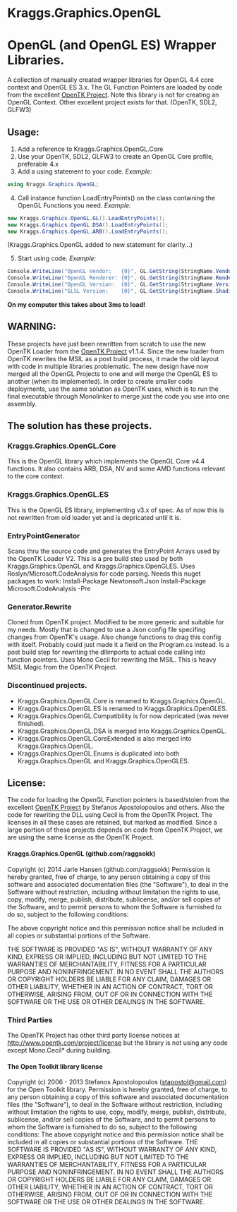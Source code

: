 Kraggs.Graphics.OpenGL
======================

# OpenGL (and OpenGL ES) Wrapper Libraries.

A collection of manually created wrapper libraries for OpenGL 4.4 core context and OpenGL ES 3.x.
The GL Function Pointers are loaded by code from the excellent [OpenTK Project](http://www.opentk.com).
Note this library is not for creating an OpenGL Context. Other excellent project exists for that. (OpenTK, SDL2, GLFW3)

## Usage:
1. Add a reference to Kraggs.Graphics.OpenGL.Core
2. Use your OpenTK, SDL2, GLFW3 to create an OpenGL Core profile, preferable 4.x
3. Add a using statement to your code.
	*Example:*
	
```csharp
using Kraggs.Graphics.OpenGL;
```

4. Call instance function LoadEntryPoints() on the class containing the OpenGL Functions you need.
	*Example:*
	
```csharp	
new Kraggs.Graphics.OpenGL.GL().LoadEntryPoints();
new Kraggs.Graphics.OpenGL.DSA().LoadEntryPoints();
new Kraggs.Graphics.OpenGL.ARB().LoadEntryPoints();
```		
(Kraggs.Graphics.OpenGL added to new statement for clarity...)

5. Start using code.
	*Example:*
	
```csharp
Console.WriteLine("OpenGL Vendor:   {0}", GL.GetString(StringName.Vendor));
Console.WriteLine("OpenGL Renderer: {0}", GL.GetString(StringName.Renderer));
Console.WriteLine("OpenGL Version:  {0}", GL.GetString(StringName.Version));
Console.WriteLine("GLSL Version:    {0}", GL.GetString(StringName.ShadingLanguageVersion));
```
	

**On my computer this takes about 3ms to load!**
	
		
## WARNING:
These projects have just been rewritten from scratch to use the new OpenTK Loader from the [OpenTK Project](http://www.opentk.com) v1.1.4.
Since the new loader from OpenTK rewrites the MSIL as a post build process, it made the old layout with code in multiple libraries problematic.
The new design have now merged all the OpenGL Projects to one and will merge the OpenGL ES to another (when its implemented).
In order to create smaller code deployments, use the same solution as OpenTK uses, which is to run the final executable through Monolinker to merge just the code you use into one assembly.

## The solution has these projects.

### Kraggs.Graphics.OpenGL.Core
This is the OpenGL library which implements the OpenGL Core v4.4 functions. It also contains ARB, DSA, NV and some AMD functions relevant to the core context.

### Kraggs.Graphics.OpenGL.ES
This is the OpenGL ES library, implementing v3.x of spec.
As of now this is not rewritten from old loader yet and is depricated until it is.

### EntryPointGenerator
Scans thru the source code and generates the EntryPoint Arrays used by the OpenTK Loader V2.
This is a pre build step used by both Kraggs.Graphics.OpenGL and Kraggs.Graphics.OpenGLES.
Uses Roslyn/Microsoft.CodeAnalysis for code parsing.
Needs this nuget packages to work:
Install-Package Newtonsoft.Json
Install-Package Microsoft.CodeAnalysis -Pre


### Generator.Rewrite
Cloned from OpenTK project. Modified to be more generic and suitable for my needs.
Mostly that is changed to use a Json config file specifing changes from OpenTK's usage. 
Also change functions to drag this config with itself. Probably could just made it a field on the Program.cs instead.
Is a post build step for rewriting the dllimports to actual code calling into function pointers.
Uses Mono Cecil for rewriting the MSIL.
This is heavy MSIL Magic from the OpenTK Project.

### Discontinued projects.
* Kraggs.Graphics.OpenGL.Core is renamed to Kraggs.Graphics.OpenGL. 
* Kraggs.Graphics.OpenGL.ES is renamed to Kraggs.Graphics.OpenGLES.
* Kraggs.Graphics.OpenGL.Compatibility is for now depricated (was never finished).
* Kraggs.Graphics.OpenGL.DSA is merged into Kraggs.Graphics.OpenGL.
* Kraggs.Graphics.OpenGL.CoreExtended is also merged into Kraggs.Graphics.OpenGL.
* Kraggs.Graphics.OpenGL.Enums is duplicated into both Kraggs.Graphics.OpenGL and Kraggs.Graphics.OpenGLES.

## License: 

The code for loading the OpenGL Function pointers is based/stolen from the excellent [OpenTK Project](http://www.opentk.com) by Stefanos Apostolopoulos and others.
Also the code for rewriting the DLL using Cecil is from the OpenTK Project. The licenses in all these cases are retained, but marked as modified.
Since a large portion of these projects depends on code from OpenTK Project, we are using the same license as the OpenTK Project.

#### Kraggs.Graphics.OpenGL (github.com/raggsokk)

 Copyright (c) 2014 Jarle Hansen (github.com/raggsokk)
 Permission is hereby granted, free of charge, to any person obtaining a copy
 of this software and associated documentation files (the "Software"), to deal
 in the Software without restriction, including without limitation the rights
 to use, copy, modify, merge, publish, distribute, sublicense, and/or sell
 copies of the Software, and to permit persons to whom the Software is
 furnished to do so, subject to the following conditions:
 
 The above copyright notice and this permission notice shall be included in
 all copies or substantial portions of the Software.
 
 THE SOFTWARE IS PROVIDED "AS IS", WITHOUT WARRANTY OF ANY KIND, EXPRESS OR
 IMPLIED, INCLUDING BUT NOT LIMITED TO THE WARRANTIES OF MERCHANTABILITY,
 FITNESS FOR A PARTICULAR PURPOSE AND NONINFRINGEMENT. IN NO EVENT SHALL THE
 AUTHORS OR COPYRIGHT HOLDERS BE LIABLE FOR ANY CLAIM, DAMAGES OR OTHER
 LIABILITY, WHETHER IN AN ACTION OF CONTRACT, TORT OR OTHERWISE, ARISING FROM,
 OUT OF OR IN CONNECTION WITH THE SOFTWARE OR THE USE OR OTHER DEALINGS IN
 THE SOFTWARE.

### Third Parties

The OpenTK Project has other third party license notices at http://www.opentk.com/project/license but the library is not using any code except Mono.Cecil* during building.

#### The Open Toolkit library license

Copyright (c) 2006 - 2013 Stefanos Apostolopoulos (stapostol@gmail.com) for the Open Toolkit library.
Permission is hereby granted, free of charge, to any person obtaining a copy of this software and associated documentation files (the "Software"), to deal in the Software without restriction, including without limitation the rights to use, copy, modify, merge, publish, distribute, sublicense, and/or sell copies of the Software, and to permit persons to whom the Software is furnished to do so, subject to the following conditions:
The above copyright notice and this permission notice shall be included in all copies or substantial portions of the Software.
THE SOFTWARE IS PROVIDED "AS IS", WITHOUT WARRANTY OF ANY KIND, EXPRESS OR IMPLIED, INCLUDING BUT NOT LIMITED TO THE WARRANTIES OF MERCHANTABILITY, FITNESS FOR A PARTICULAR PURPOSE AND NONINFRINGEMENT. IN NO EVENT SHALL THE AUTHORS OR COPYRIGHT HOLDERS BE LIABLE FOR ANY CLAIM, DAMAGES OR OTHER LIABILITY, WHETHER IN AN ACTION OF CONTRACT, TORT OR OTHERWISE, ARISING FROM, OUT OF OR IN CONNECTION WITH THE SOFTWARE OR THE USE OR OTHER DEALINGS IN THE SOFTWARE.


